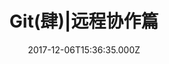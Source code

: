 ---
date: 2017-12-06T15:36:35.000Z
title: Git(肆)|远程协作篇
tags:
  - Tools
  - Git
categories:
  - Tools
  - Git
---